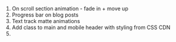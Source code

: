 1. On scroll section animation - fade in + move up
2. Progress bar on blog posts
3. Text track matte animations
4. Add class to main and mobile header with styling from CSS CDN
5. 